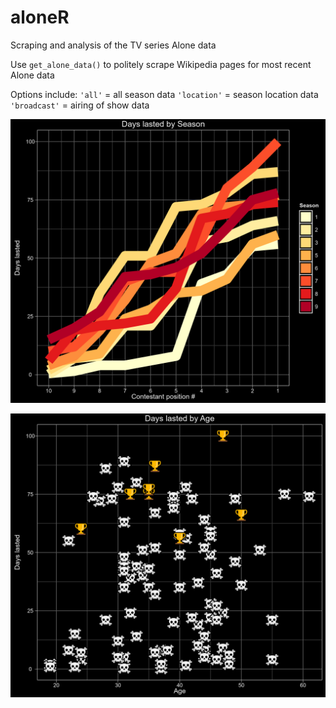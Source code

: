 # aloneR
Scraping and analysis of the TV series Alone data

Use  `get_alone_data()` to politely scrape Wikipedia pages for most recent Alone data

  Options include:
    `'all'` = all season data
    `'location'` = season location data
    `'broadcast'` = airing of show data

![chart1](https://github.com/BJ-Cochrane/aloneR/blob/main/output/chart_lasted_season.png)

![chart2](https://github.com/BJ-Cochrane/aloneR/blob/main/output/chart_lasted_age.png)
